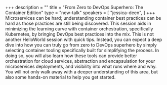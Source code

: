 +++
description = ""
title = "From Zero to DevOps Superhero: The Container Edition"
type = "new-talk"
speakers = [
        "jessica-deen",
]
+++
Microservices can be hard; understanding container best practices can be hard as those practices are still being discovered. This session aids in minimizing the learning curve with container orchestration, specifically Kubernetes, by bringing DevOps best practices into the mix. This is not another HelloWorld session with quick tips. Instead, you can expect a deep dive into how you can truly go from zero to DevOps superhero by simply selecting container tooling specifically built for simplifying the process. In doing so, you will also learn how these tools can provide better orchestration for cloud services, abstraction and encapsulation for your microservices deployments, and visibility into what runs where and why. You will not only walk away with a deeper understanding of this area, but also some hands-on material to help you get started.